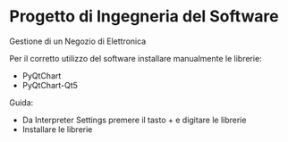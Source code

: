# Progetto di Ingegneria del Software
Gestione di un Negozio di Elettronica

Per il corretto utilizzo del software installare manualmente le librerie:
- PyQtChart
- PyQtChart-Qt5

Guida:
- Da Interpreter Settings premere il tasto + e digitare le librerie
- Installare le librerie
